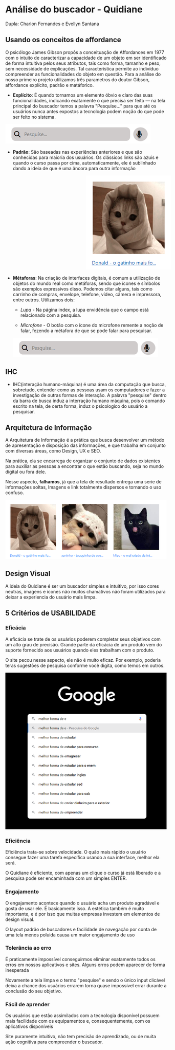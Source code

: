 # Análise do buscador - Quidiane

Dupla: Charlon Fernandes e Evellyn Santana

## Usando os conceitos de affordance

O psicólogo James Gibson propôs a conceituação de Affordances em 1977 com o intuito de caracterizar a capacidade de um objeto em ser identificado de forma intuitiva pelos seus atributos, tais como forma, tamanho e peso, sem necessidade de explicações. Tal característica permite ao indivíduo compreender as funcionalidades do objeto em questão. Para a análise do nosso primeiro projeto utilizamos três parametros do doutor Gibson, affordance explícito, padrão e matáforico.

- **Explícito**: É quando tornamos um elemento óbvio e claro das suas funcionalidades, indicando exatamente o que precisa ser feito — na tela principal do buscador temos a palavra "Pesquise..." para que até os usuários nunca antes expostos a tecnologia podem noção do que pode ser feito no sistema.

<img src="img/buscador.png">

- **Padrão**: São baseadas nas experiências anteriores e que são conhecidas para maioria dos usuários. Os clássicos links são azuis e quando o curso passa por cima, automaticamente, ele é sublinhado dando a ideia de que é uma âncora para outra informação

<img src="img/link.png" style="margin-left: 50%">

- **Métaforas**: Na criação de interfaces digitais, é comum a utilização de objetos do mundo real como metáforas, sendo que ícones e símbolos são exemplos expressivos disso. Podemos citar alguns, tais como carrinho de compras, envelope, telefone, vídeo, câmera e impressora, entre outros. Utilizamos dois:
    - *Lupa* - Na página index, a lupa envidência que o campo está relacionado com a pesquisa.

    - *Microfone* - O botão com o ícone do microfone remente a noção de falar, fezendo a métafora de que se pode falar para pesquisar.

    <img src="img/buscador.png">

## IHC

- IHC(interação humano-máquina) é uma área da computação que busca, sobretudo, entender como as pessoas usam os computadores e fazer a investigação de outras formas de interação. A palavra "pesquise" dentro da barra de busca induz a interração humano máquina, pois o comando escrito na tela, de certa forma, induz o psicologico do usuário a pesquisar.

## Arquitetura de Informação

A Arquitetura de Informação é a prática que busca desenvolver um método de apresentação e disposição das informações, e que trabalha em conjunto com diversas áreas, como Design, UX e SEO.

Na prática, ela se encarrega de organizar o conjunto de dados existentes para auxiliar as pessoas a encontrar o que estão buscando, seja no mundo digital ou fora dele.

Nesse aspecto, **falhamos**, já que a tela de resultado entrega uma serie de informações soltas, Imagens e link totalmente dispersos e tornando o uso confuso.

<img src="img/resultados.png">

## Design Visual

A ideia do Quidiane é ser um buscador simples e intuitivo, por isso cores neutras, imagens e icones não muitos chamativos não foram utilizados para deixar a experiencia do usuário mais limpa. 

## 5 Critérios de USABILIDADE

### Eficácia 

A eficácia se trate de os usuários poderem completar seus objetivos com um alto grau de precisão. Grande parte da eficácia de um produto vem do suporte fornecido aos usuários quando eles trabalham com o produto. 

O site pecou nesse aspecto, ele não é muito eficaz. Por exemplo, poderia teras sugestões de pesquisa conforme você digita, como temos em outros. 

<img src="img/efienciencia-google.png">

### Eficiência

Eficiência trata-se sobre velocidade. O quão mais rápido o usuário consegue fazer uma tarefa específica usando a sua interface, melhor ela será.

O Quidiane é eficiente, com apenas um clique o curso já está liberado e a pesquisa pode ser encaminhada com um simples ENTER.

### Engajamento 

O engajamento acontece quando o usuário acha um produto agradável e gosta de usar ele. É basicamente isso. A estética também é muito importante, e é por isso que muitas empresas investem em elementos de design visual.

O layout padrão de buscadores e facilidade de navegação por conta de uma tela menos poluida causa um maior engajamento de uso

### Tolerância ao erro

É praticamente impossível conseguirmos eliminar exatamente todos os erros em nossos aplicativos e sites. Alguns erros podem aparecer de forma inesperada

Novamente a tela limpa e o termo "pesquise" e sendo o único input clicável deixa a chance dos usuários errarem torna quase impossível errar durante a conclusão do seu objetivo.

### Fácil de aprender

Os usuários que estão assimilados com a tecnologia disponível possuem mais facilidade com os equipamentos e, consequentemente, com os aplicativos disponíveis

Site puramente intuitivo, não tem precisão de aprendizado, ou de muita ação cognitiva para compreender o buscador.